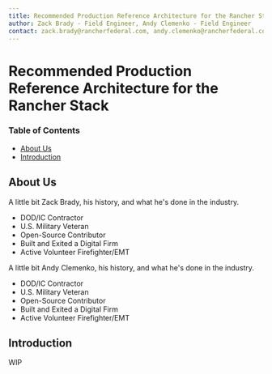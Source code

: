 ```yaml
---
title: Recommended Production Reference Architecture for the Rancher Stack
author: Zack Brady - Field Engineer, Andy Clemenko - Field Engineer
contact: zack.brady@rancherfederal.com, andy.clemenko@rancherfederal.com
---
```



# Recommended Production Reference Architecture for the Rancher Stack

### Table of Contents
* [About Us](#about-us)
* [Introduction](#introduction)

## About Us

A little bit Zack Brady, his history, and what he's done in the industry. 
- DOD/IC Contractor
- U.S. Military Veteran
- Open-Source Contributor
- Built and Exited a Digital Firm
- Active Volunteer Firefighter/EMT

A little bit Andy Clemenko, his history, and what he's done in the industry. 
- DOD/IC Contractor
- U.S. Military Veteran
- Open-Source Contributor
- Built and Exited a Digital Firm
- Active Volunteer Firefighter/EMT

## Introduction


WIP
